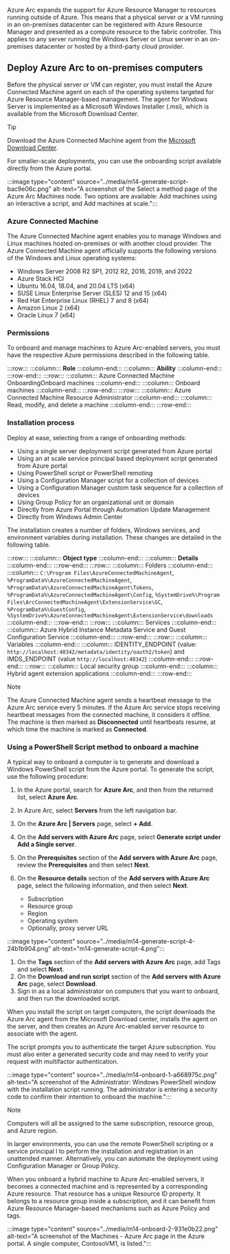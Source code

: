 Azure Arc expands the support for Azure Resource Manager to resources running outside of Azure. This means that a physical server or a VM running in an on-premises datacenter can be registered with Azure Resource Manager and presented as a compute resource to the fabric controller. This applies to any server running the Windows Server or Linux server in an on-premises datacenter or hosted by a third-party cloud provider.

## Deploy Azure Arc to on-premises computers

Before the physical server or VM can register, you must install the Azure Connected Machine agent on each of the operating systems targeted for Azure Resource Manager-based management. The agent for Windows Server is implemented as a Microsoft Windows Installer (.msi), which is available from the Microsoft Download Center.

> [!TIP]
> Download the Azure Connected Machine agent from the [Microsoft Download Center](https://aka.ms/AzureConnectedMachineAgent?azure-portal=true).

For smaller-scale deployments, you can use the onboarding script available directly from the Azure portal.

:::image type="content" source="../media/m14-generate-script-bac9e06c.png" alt-text="A screenshot of the Select a method page of the Azure Arc Machines node. Two options are available: Add machines using an interactive a script, and Add machines at scale.":::


### Azure Connected Machine

The Azure Connected Machine agent enables you to manage Windows and Linux machines hosted on-premises or with another cloud provider. The Azure Connected Machine agent officially supports the following versions of the Windows and Linux operating systems:

 -  Windows Server 2008 R2 SP1, 2012 R2, 2016, 2019, and 2022
 -  Azure Stack HCI
 -  Ubuntu 16.04, 18.04, and 20.04 LTS (x64)
 -  SUSE Linux Enterprise Server (SLES) 12 and 15 (x64)
 -  Red Hat Enterprise Linux (RHEL) 7 and 8 (x64)
 -  Amazon Linux 2 (x64)
 -  Oracle Linux 7 (x64)

### Permissions

To onboard and manage machines to Azure Arc-enabled servers, you must have the respective Azure permissions described in the following table.

:::row:::
  :::column:::
    **Role**
  :::column-end:::
  :::column:::
    **Ability**
  :::column-end:::
:::row-end:::
:::row:::
  :::column:::
    Azure Connected Machine OnboardingOnboard machines
  :::column-end:::
  :::column:::
    Onboard machines
  :::column-end:::
:::row-end:::
:::row:::
  :::column:::
    Azure Connected Machine Resource Administrator
  :::column-end:::
  :::column:::
    Read, modify, and delete a machine
  :::column-end:::
:::row-end:::


### Installation process

Deploy at ease, selecting from a range of onboarding methods:

 -  Using a single server deployment script generated from Azure portal
 -  Using an at scale service principal based deployment script generated from Azure portal
 -  Using PowerShell script or PowerShell remoting
 -  Using a Configuration Manager script for a collection of devices
 -  Using a Configuration Manager custom task sequence for a collection of devices
 -  Using Group Policy for an organizational unit or domain
 -  Directly from Azure Portal through Automation Update Management
 -  Directly from Windows Admin Center

The installation creates a number of folders, Windows services, and environment variables during installation. These changes are detailed in the following table.

:::row:::
  :::column:::
    **Object type**
  :::column-end:::
  :::column:::
    **Details**
  :::column-end:::
:::row-end:::
:::row:::
  :::column:::
    Folders
  :::column-end:::
  :::column:::
    `C:\Program Files\AzureConnectedMachineAgent`, `%ProgramData%\AzureConnectedMachineAgent`, `%ProgramData%\AzureConnectedMachineAgent\Tokens`, `%ProgramData%\AzureConnectedMachineAgent\Config`, `%SystemDrive%\Program Files\ArcConnectedMachineAgent\ExtensionService\GC`, `%ProgramData%\GuestConfig`, `%SystemDrive%\AzureConnectedMachineAgent\ExtensionService\downloads`
  :::column-end:::
:::row-end:::
:::row:::
  :::column:::
    Services
  :::column-end:::
  :::column:::
    Azure Hybrid Instance Metadata Service and Guest Configuration Service
  :::column-end:::
:::row-end:::
:::row:::
  :::column:::
    Variables
  :::column-end:::
  :::column:::
    IDENTITY\_ENDPOINT (value: `http://localhost:40342/metadata/identity/oauth2/token`) and IMDS\_ENDPOINT (value `http://localhost:40342`)
  :::column-end:::
:::row-end:::
:::row:::
  :::column:::
    Local security group
  :::column-end:::
  :::column:::
    Hybrid agent extension applications
  :::column-end:::
:::row-end:::


> [!NOTE]
> The Azure Connected Machine agent sends a heartbeat message to the Azure Arc service every 5 minutes. If the Azure Arc service stops receiving heartbeat messages from the connected machine, it considers it offline. The machine is then marked as **Disconnected** until heartbeats resume, at which time the machine is marked as **Connected**.

### Using a PowerShell Script method to onboard a machine

A typical way to onboard a computer is to generate and download a Windows PowerShell script from the Azure portal. To generate the script, use the following procedure:

1.  In the Azure portal, search for **Azure Arc**, and then from the returned list, select **Azure Arc**.
2.  In Azure Arc, select **Servers** from the left navigation bar.
3.  On the **Azure Arc \| Servers** page, select **+ Add**.
4.  On the **Add servers with Azure Arc** page, select **Generate script under Add a Single server**.
5.  On the **Prerequisites** section of the **Add servers with Azure Arc** page, review the **Prerequisites** and then select **Next**.
6.  On the **Resource details** section of the **Add servers with Azure Arc** page, select the following information, and then select **Next**.
    
     -  Subscription
     -  Resource group
     -  Region
     -  Operating system
     -  Optionally, proxy server URL

:::image type="content" source="../media/m14-generate-script-4-24b1b904.png" alt-text="m14-generate-script-4.png":::


1.  On the **Tags** section of the **Add servers with Azure Arc** page, add Tags and select **Next**.
2.  On the **Download and run script** section of the **Add servers with Azure Arc** page, select **Download**.
3.  Sign in as a local administrator on computers that you want to onboard, and then run the downloaded script.

When you install the script on target computers, the script downloads the Azure Arc agent from the Microsoft Download center, installs the agent on the server, and then creates an Azure Arc-enabled server resource to associate with the agent.

The script prompts you to authenticate the target Azure subscription. You must also enter a generated security code and may need to verify your request with multifactor authentication.

:::image type="content" source="../media/m14-onboard-1-a668975c.png" alt-text="A screenshot of the Administrator: Windows PowerShell window with the installation script running. The administrator is entering a security code to confirm their intention to onboard the machine.":::


> [!NOTE]
> Computers will all be assigned to the same subscription, resource group, and Azure region.

In larger environments, you can use the remote PowerShell scripting or a service principal l to perform the installation and registration in an unattended manner. Alternatively, you can automate the deployment using Configuration Manager or Group Policy.

When you onboard a hybrid machine to Azure Arc-enabled servers, it becomes a connected machine and is represented by a corresponding Azure resource. That resource has a unique Resource ID property. It belongs to a resource group inside a subscription, and it can benefit from Azure Resource Manager-based mechanisms such as Azure Policy and tags.

:::image type="content" source="../media/m14-onboard-2-931e0b22.png" alt-text="A screenshot of the Machines - Azure Arc page in the Azure portal. A single computer, ContosoVM1, is listed.":::
